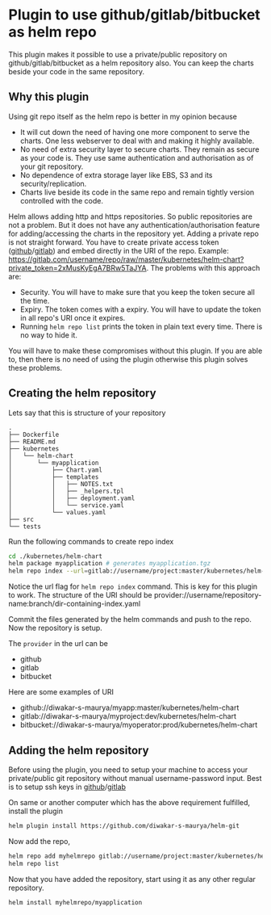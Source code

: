 # Plugin to use github/gitlab/bitbucket as helm repo

This plugin makes it possible to use a private/public repository on github/gitlab/bitbucket as a helm repository also. You can keep the charts beside your code in the same repository.

## Why this plugin

Using git repo itself as the helm repo is better in my opinion because
- It will cut down the need of having one more component to serve the charts. One less webserver to deal with and making it highly available.
- No need of extra security layer to secure charts. They remain as secure as your code is. They use same authentication and authorisation as of your git repository.
- No dependence of extra storage layer like EBS, S3 and its security/replication.
- Charts live beside its code in the same repo and remain tightly version controlled with the code.

Helm allows adding http and https repositories. So public repositories are not a problem. But it does not have any authentication/authorisation feature for adding/accessing the charts in the repository yet. Adding a private repo is not straight forward. You have to create private access token ([github](https://help.github.com/articles/creating-a-personal-access-token-for-the-command-line/)/[gitlab](https://docs.gitlab.com/ee/api/README.html#personal-access-tokens)) and embed directly in the URI of the repo. Example: https://gitlab.com/username/repo/raw/master/kubernetes/helm-chart?private_token=2xMusKyEgA7BRw5TaJYA. The problems with this approach are:
- Security. You will have to make sure that you keep the token secure all the time.
- Expiry. The token comes with a expiry. You will have to update the token in all repo's URI once it expires.
- Running `helm repo list` prints the token in plain text every time. There is no way to hide it.

You will have to make these compromises without this plugin. If you are able to, then there is no need of using the plugin otherwise this plugin solves these problems.

## Creating the helm repository

Lets say that this is structure of your repository
```
.
├── Dockerfile
├── README.md
├── kubernetes
│   └── helm-chart
│       └── myapplication
│           ├── Chart.yaml
│           ├── templates
│           │   ├── NOTES.txt
│           │   ├── _helpers.tpl
│           │   ├── deployment.yaml
│           │   └── service.yaml
│           └── values.yaml
├── src
└── tests
```

Run the following commands to create repo index
```bash
cd ./kubernetes/helm-chart
helm package myapplication # generates myapplication.tgz
helm repo index --url=gitlab://username/project:master/kubernetes/helm-chart . # generates index.yaml
```

Notice the url flag for `helm repo index` command. This is key for this plugin to work. The structure of the URI should be
provider://username/repository-name:branch/dir-containing-index.yaml

Commit the files generated by the helm commands and push to the repo. Now the repository is setup.

The `provider` in the url can be
- github
- gitlab
- bitbucket

Here are some examples of URI
- github://diwakar-s-maurya/myapp:master/kubernetes/helm-chart
- gitlab://diwakar-s-maurya/myproject:dev/kubernetes/helm-chart
- bitbucket://diwakar-s-maurya/myoperator:prod/kubernetes/helm-chart

## Adding the helm repository

Before using the plugin, you need to setup your machine to access your private/public git repository without manual username-password input. Best is to setup ssh keys in [github](https://help.github.com/articles/adding-a-new-ssh-key-to-your-github-account/)/[gitlab](https://www.packtpub.com/mapt/book/application_development/9781783986842/2/ch02lvl1sec20/adding-your-ssh-key-to-gitlab)

On same or another computer which has the above requirement fulfilled, install the plugin

```bash
helm plugin install https://github.com/diwakar-s-maurya/helm-git
```

Now add the repo,
```bash
helm repo add myhelmrepo gitlab://username/project:master/kubernetes/helm-chart
helm repo list
```

Now that you have added the repository, start using it as any other regular repository.

```bash
helm install myhelmrepo/myapplication
```
